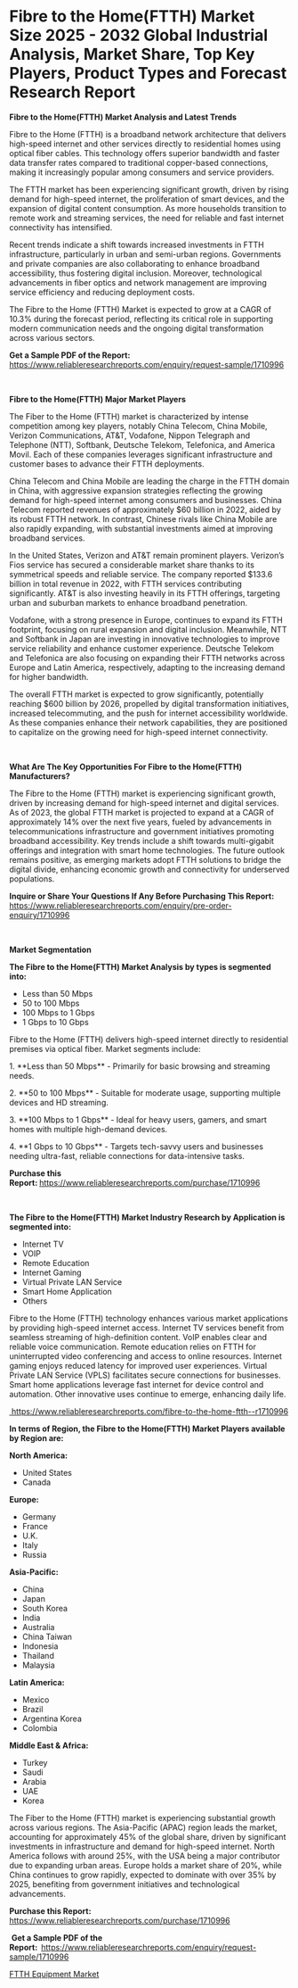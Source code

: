<p><h1>Fibre to the Home(FTTH) Market Size 2025 - 2032 Global Industrial Analysis, Market Share, Top Key Players, Product Types and Forecast Research Report</h1></p><p><strong>Fibre to the Home(FTTH) Market Analysis and Latest Trends</strong></p>
<p><p>Fibre to the Home (FTTH) is a broadband network architecture that delivers high-speed internet and other services directly to residential homes using optical fiber cables. This technology offers superior bandwidth and faster data transfer rates compared to traditional copper-based connections, making it increasingly popular among consumers and service providers.</p><p>The FTTH market has been experiencing significant growth, driven by rising demand for high-speed internet, the proliferation of smart devices, and the expansion of digital content consumption. As more households transition to remote work and streaming services, the need for reliable and fast internet connectivity has intensified. </p><p>Recent trends indicate a shift towards increased investments in FTTH infrastructure, particularly in urban and semi-urban regions. Governments and private companies are also collaborating to enhance broadband accessibility, thus fostering digital inclusion. Moreover, technological advancements in fiber optics and network management are improving service efficiency and reducing deployment costs.</p><p>The Fibre to the Home (FTTH) Market is expected to grow at a CAGR of 10.3% during the forecast period, reflecting its critical role in supporting modern communication needs and the ongoing digital transformation across various sectors.</p></p>
<p><strong>Get a Sample PDF of the Report:&nbsp;</strong> <a href="https://www.reliableresearchreports.com/enquiry/request-sample/1710996?utm_campaign=34&utm_medium=2&utm_source=Github&utm_content=ia&utm_term=10012025&utm_id=fibre-to-the-homeftth">https://www.reliableresearchreports.com/enquiry/request-sample/1710996</a></p>
<p>&nbsp;</p>
<p><strong>Fibre to the Home(FTTH) Major Market Players</strong></p>
<p><p>The Fiber to the Home (FTTH) market is characterized by intense competition among key players, notably China Telecom, China Mobile, Verizon Communications, AT&T, Vodafone, Nippon Telegraph and Telephone (NTT), Softbank, Deutsche Telekom, Telefonica, and America Movil. Each of these companies leverages significant infrastructure and customer bases to advance their FTTH deployments.</p><p>China Telecom and China Mobile are leading the charge in the FTTH domain in China, with aggressive expansion strategies reflecting the growing demand for high-speed internet among consumers and businesses. China Telecom reported revenues of approximately $60 billion in 2022, aided by its robust FTTH network. In contrast, Chinese rivals like China Mobile are also rapidly expanding, with substantial investments aimed at improving broadband services.</p><p>In the United States, Verizon and AT&T remain prominent players. Verizon’s Fios service has secured a considerable market share thanks to its symmetrical speeds and reliable service. The company reported $133.6 billion in total revenue in 2022, with FTTH services contributing significantly. AT&T is also investing heavily in its FTTH offerings, targeting urban and suburban markets to enhance broadband penetration.</p><p>Vodafone, with a strong presence in Europe, continues to expand its FTTH footprint, focusing on rural expansion and digital inclusion. Meanwhile, NTT and Softbank in Japan are investing in innovative technologies to improve service reliability and enhance customer experience. Deutsche Telekom and Telefonica are also focusing on expanding their FTTH networks across Europe and Latin America, respectively, adapting to the increasing demand for higher bandwidth.</p><p>The overall FTTH market is expected to grow significantly, potentially reaching $600 billion by 2026, propelled by digital transformation initiatives, increased telecommuting, and the push for internet accessibility worldwide. As these companies enhance their network capabilities, they are positioned to capitalize on the growing need for high-speed internet connectivity.</p></p>
<p>&nbsp;</p>
<p><strong>What Are The Key Opportunities For Fibre to the Home(FTTH) Manufacturers?</strong></p>
<p><p>The Fibre to the Home (FTTH) market is experiencing significant growth, driven by increasing demand for high-speed internet and digital services. As of 2023, the global FTTH market is projected to expand at a CAGR of approximately 14% over the next five years, fueled by advancements in telecommunications infrastructure and government initiatives promoting broadband accessibility. Key trends include a shift towards multi-gigabit offerings and integration with smart home technologies. The future outlook remains positive, as emerging markets adopt FTTH solutions to bridge the digital divide, enhancing economic growth and connectivity for underserved populations.</p></p>
<p><strong>Inquire or Share Your Questions If Any Before Purchasing This Report:</strong> <a href="https://www.reliableresearchreports.com/enquiry/pre-order-enquiry/1710996?utm_campaign=34&utm_medium=2&utm_source=Github&utm_content=ia&utm_term=10012025&utm_id=fibre-to-the-homeftth">https://www.reliableresearchreports.com/enquiry/pre-order-enquiry/1710996</a></p>
<p>&nbsp;</p>
<p><strong>Market Segmentation</strong></p>
<p><strong>The Fibre to the Home(FTTH) Market Analysis by types is segmented into:</strong></p>
<p><ul><li>Less than 50 Mbps</li><li>50 to 100 Mbps</li><li>100 Mbps to 1 Gbps</li><li>1 Gbps to 10 Gbps</li></ul></p>
<p><p>Fibre to the Home (FTTH) delivers high-speed internet directly to residential premises via optical fiber. Market segments include: </p><p>1. **Less than 50 Mbps** - Primarily for basic browsing and streaming needs.  </p><p>2. **50 to 100 Mbps** - Suitable for moderate usage, supporting multiple devices and HD streaming.  </p><p>3. **100 Mbps to 1 Gbps** - Ideal for heavy users, gamers, and smart homes with multiple high-demand devices.  </p><p>4. **1 Gbps to 10 Gbps** - Targets tech-savvy users and businesses needing ultra-fast, reliable connections for data-intensive tasks.</p></p>
<p><strong>Purchase this Report:&nbsp;</strong><a href="https://www.reliableresearchreports.com/purchase/1710996?utm_campaign=34&utm_medium=2&utm_source=Github&utm_content=ia&utm_term=10012025&utm_id=fibre-to-the-homeftth">https://www.reliableresearchreports.com/purchase/1710996</a></p>
<p>&nbsp;</p>
<p><strong>The Fibre to the Home(FTTH) Market Industry Research by Application is segmented into:</strong></p>
<p><ul><li>Internet TV</li><li>VOIP</li><li>Remote Education</li><li>Internet Gaming</li><li>Virtual Private LAN Service</li><li>Smart Home Application</li><li>Others</li></ul></p>
<p><p>Fibre to the Home (FTTH) technology enhances various market applications by providing high-speed internet access. Internet TV services benefit from seamless streaming of high-definition content. VoIP enables clear and reliable voice communication. Remote education relies on FTTH for uninterrupted video conferencing and access to online resources. Internet gaming enjoys reduced latency for improved user experiences. Virtual Private LAN Service (VPLS) facilitates secure connections for businesses. Smart home applications leverage fast internet for device control and automation. Other innovative uses continue to emerge, enhancing daily life.</p></p>
<p><a href="https://www.reliableresearchreports.com/fibre-to-the-home-ftth--r1710996?utm_campaign=34&utm_medium=2&utm_source=Github&utm_content=ia&utm_term=10012025&utm_id=fibre-to-the-homeftth">&nbsp;https://www.reliableresearchreports.com/fibre-to-the-home-ftth--r1710996</a></p>
<p><strong>In terms of Region, the Fibre to the Home(FTTH) Market Players available by Region are:</strong></p>
<p>
    <p> <strong> North America: </strong>
        <ul>
            <li>United States</li>
            <li>Canada</li>
        </ul>
        </p> 
    <p> <strong> Europe: </strong>
        <ul>
            <li>Germany</li>
            <li>France</li>
            <li>U.K.</li>
            <li>Italy</li>
            <li>Russia</li>
        </ul>
        </p> 
    <p> <strong> Asia-Pacific: </strong>
        <ul>
            <li>China</li>
            <li>Japan</li>
            <li>South Korea</li>
            <li>India</li>
            <li>Australia</li>
            <li>China Taiwan</li>
            <li>Indonesia</li>
            <li>Thailand</li>
            <li>Malaysia</li>
        </ul>
        </p> 
    <p> <strong> Latin America: </strong>
        <ul>
            <li>Mexico</li>
            <li>Brazil</li>
            <li>Argentina Korea</li>
            <li>Colombia</li>
        </ul>
        </p> 
    <p> <strong> Middle East & Africa: </strong>
        <ul>
            <li>Turkey</li>
            <li>Saudi</li>
            <li>Arabia</li>
            <li>UAE</li>
            <li>Korea</li>
        </ul>
    </p>
    </p>
<p><p>The Fiber to the Home (FTTH) market is experiencing substantial growth across various regions. The Asia-Pacific (APAC) region leads the market, accounting for approximately 45% of the global share, driven by significant investments in infrastructure and demand for high-speed internet. North America follows with around 25%, with the USA being a major contributor due to expanding urban areas. Europe holds a market share of 20%, while China continues to grow rapidly, expected to dominate with over 35% by 2025, benefiting from government initiatives and technological advancements.</p></p>
<p><strong>Purchase this Report: </strong><a href="https://www.reliableresearchreports.com/purchase/1710996?utm_campaign=34&utm_medium=2&utm_source=Github&utm_content=ia&utm_term=10012025&utm_id=fibre-to-the-homeftth">https://www.reliableresearchreports.com/purchase/1710996</a></p>
<p>&nbsp;<strong>Get a Sample PDF of the Report:&nbsp;&nbsp;</strong><a href="https://www.reliableresearchreports.com/enquiry/request-sample/1710996?utm_campaign=34&utm_medium=2&utm_source=Github&utm_content=ia&utm_term=10012025&utm_id=fibre-to-the-homeftth">https://www.reliableresearchreports.com/enquiry/request-sample/1710996</a></p>
<p><strong></strong></p>
<p><p><a href="https://github.com/guneycigdem35/Market-Research-Report-List-5/blob/main/ftth-equipment-market.md?utm_campaign=34&utm_medium=2&utm_source=Github&utm_content=ia&utm_term=10012025&utm_id=fibre-to-the-homeftth">FTTH Equipment Market</a></p></p>